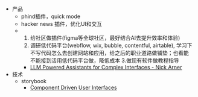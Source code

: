 - 产品
	- phind插件，quick mode
	- hacker news 插件，优化UI和交互
	- 1. 给社区做插件(figma等全球社区，最好结合AI去提升效率和体验)
	  2. 调研低代码平台(webflow, wix, bubble, contentful, airtable), 学习下不写代码怎么去创建网站和应用，给之后的职业道路做铺垫；也看能不能接到活用低代码平台做，降低成本
	  3.做现有软件做教程指导
		- [LLM Powered Assistants for Complex Interfaces - Nick Arner](https://nickarner.com/notes/llm-powered-assistants-for-complex-interfaces-february-26-2023/)
- 技术
	- storybook
		- [Component Driven User Interfaces](https://www.componentdriven.org/)